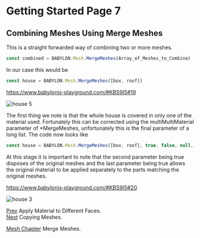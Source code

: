 # Getting Started Page 7
## Combining Meshes Using Merge Meshes
This is a straight forwarded way of combining two or more meshes.

```javascript
const combined = BABYLON.Mesh.MergeMeshes(Array_of_Meshes_to_Combine)
```
In our case this would be
```javascript
const house = BABYLON.Mesh.MergeMeshes([box, roof])
```
https://www.babylonjs-playground.com/#KBS9I5#19

![house 5](/img/campus/house5.png)

The first thing we note is that the whole house is covered in only one of the material used. Fortunately this can be corrected using the multiMultiMaterial parameter of *MergeMeshes, unfortunately this is the final parameter of a long list. The code now looks like
```javascript
const house = BABYLON.Mesh.MergeMeshes([box, roof], true, false, null, false, true);
```
At this stage it is important to note that the second parameter being true disposes of the original meshes and the last parameter being true allows the original material to be applied separately to the parts matching the original meshes.

https://www.babylonjs-playground.com/#KBS9I5#20

![house 3](/img/campus/house3.png)

[Prev](/babylon101/face_materials) Apply Material to Different Faces.  
[Next](/babylon101/copies) Copying Meshes.

[Mesh Chapter](/how_to/how_to_merge_meshes) Merge Meshes.

